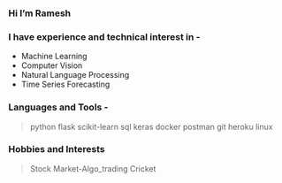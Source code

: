 ### Hi I’m Ramesh

### I have experience and technical interest in -
- Machine Learning
- Computer Vision
- Natural Language Processing
- Time Series Forecasting


### Languages and Tools -
> python 
> flask
> scikit-learn
> sql
> keras
> docker
> postman
> git
> heroku
> linux


### Hobbies and Interests
> Stock Market-Algo_trading
> Cricket

<!---
RameshK-1511/RameshK-1511 is a ✨ special ✨ repository because its `README.md` (this file) appears on your GitHub profile.
You can click the Preview link to take a look at your changes.
--->
